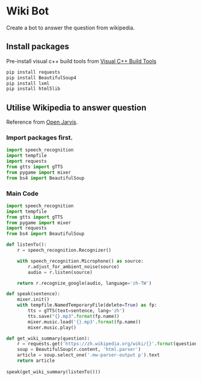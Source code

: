 # Wiki Bot
Create a bot to answer the question from wikipedia.

## Install packages
Pre-install visual c++ build tools from [Visual C++ Build Tools](https://visualstudio.microsoft.com/visual-cpp-build-tools/)

```bash
pip install requests
pip install BeautifulSoup4
pip install lxml
pip install html5lib
```

## Utilise Wikipedia to answer question
Reference from [Open Jarvis](https://www.youtube.com/watch?v=T5UIySP9Owc&feature=youtu.be).

### Import packages first.
```python
import speech_recognition
import tempfile
import requests
from gtts import gTTS
from pygame import mixer 
from bs4 import BeautifulSoup
```

### Main Code
```python
import speech_recognition
import tempfile
from gtts import gTTS
from pygame import mixer 
import requests
from bs4 import BeautifulSoup

def listenTo():
    r = speech_recognition.Recognizer()

    with speech_recognition.Microphone() as source:
        r.adjust_for_ambient_noise(source)
        audio = r.listen(source)

    return r.recognize_google(audio, language='zh-TW')

def speak(sentence):
    mixer.init()
    with tempfile.NamedTemporaryFile(delete=True) as fp:
        tts = gTTS(text=sentence, lang='zh')
        tts.save("{}.mp3".format(fp.name))
        mixer.music.load('{}.mp3'.format(fp.name))
        mixer.music.play()

def get_wiki_summary(question):
    r = requests.get('https://zh.wikipedia.org/wiki/{}'.format(question))
    soup = BeautifulSoup(r.content, 'html.parser')
    article = soup.select_one('.mw-parser-output p').text
    return article
    
speak(get_wiki_summary(listenTo()))
```

